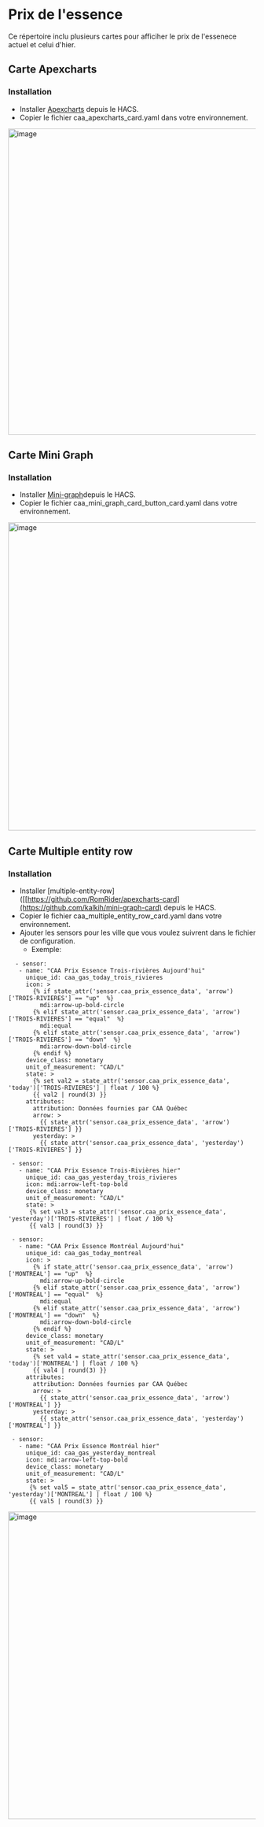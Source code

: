 #  Prix de l'essence

Ce répertoire inclu plusieurs cartes pour afficiher le prix de l'essenece actuel et celui d'hier.

## Carte Apexcharts

### Installation

- Installer [Apexcharts](https://github.com/RomRider/apexcharts-card) depuis le HACS.
- Copier le fichier caa_apexcharts_card.yaml dans votre environnement.

<img width="622" alt="image" src="https://github.com/MichelJourdain/domo-quebec/assets/83040228/20bb1755-bdf9-4370-abb9-b44b651763df">

## Carte Mini Graph

### Installation

- Installer [Mini-graph](https://github.com/RomRider/apexcharts-card)depuis le HACS.
- Copier le fichier caa_mini_graph_card_button_card.yaml dans votre environnement.

<img width="626" alt="image" src="https://github.com/MichelJourdain/domo-quebec/assets/83040228/21947e5d-2eb7-44fb-8cac-5df2de97b47f">

## Carte Multiple entity row

### Installation

- Installer [multiple-entity-row]([[https://github.com/RomRider/apexcharts-card](https://github.com/kalkih/mini-graph-card) depuis le HACS.
- Copier le fichier caa_multiple_entity_row_card.yaml dans votre environnement.
- Ajouter les sensors pour les ville que vous voulez suivrent dans le fichier de configuration.
  - Exemple:
 
 ```
   - sensor:
    - name: "CAA Prix Essence Trois-rivières Aujourd'hui"
      unique_id: caa_gas_today_trois_rivieres
      icon: >
        {% if state_attr('sensor.caa_prix_essence_data', 'arrow')['TROIS-RIVIERES'] == "up"  %}
          mdi:arrow-up-bold-circle
        {% elif state_attr('sensor.caa_prix_essence_data', 'arrow')['TROIS-RIVIERES'] == "equal"  %}
          mdi:equal
        {% elif state_attr('sensor.caa_prix_essence_data', 'arrow')['TROIS-RIVIERES'] == "down"  %}
          mdi:arrow-down-bold-circle
        {% endif %}
      device_class: monetary
      unit_of_measurement: "CAD/L"
      state: >
        {% set val2 = state_attr('sensor.caa_prix_essence_data', 'today')['TROIS-RIVIERES'] | float / 100 %}
        {{ val2 | round(3) }}
      attributes:
        attribution: Données fournies par CAA Québec
        arrow: >
          {{ state_attr('sensor.caa_prix_essence_data', 'arrow')['TROIS-RIVIERES'] }}
        yesterday: >
          {{ state_attr('sensor.caa_prix_essence_data', 'yesterday')['TROIS-RIVIERES'] }}
          
  - sensor:
    - name: "CAA Prix Essence Trois-Rivières hier"
      unique_id: caa_gas_yesterday_trois_rivieres
      icon: mdi:arrow-left-top-bold
      device_class: monetary
      unit_of_measurement: "CAD/L"
      state: >
       {% set val3 = state_attr('sensor.caa_prix_essence_data', 'yesterday')['TROIS-RIVIERES'] | float / 100 %}
       {{ val3 | round(3) }}
       
  - sensor:
    - name: "CAA Prix Essence Montréal Aujourd'hui"
      unique_id: caa_gas_today_montreal
      icon: >
        {% if state_attr('sensor.caa_prix_essence_data', 'arrow')['MONTREAL'] == "up"  %}
          mdi:arrow-up-bold-circle
        {% elif state_attr('sensor.caa_prix_essence_data', 'arrow')['MONTREAL'] == "equal"  %}
          mdi:equal
        {% elif state_attr('sensor.caa_prix_essence_data', 'arrow')['MONTREAL'] == "down"  %}
          mdi:arrow-down-bold-circle
        {% endif %}
      device_class: monetary
      unit_of_measurement: "CAD/L"
      state: >
        {% set val4 = state_attr('sensor.caa_prix_essence_data', 'today')['MONTREAL'] | float / 100 %}
        {{ val4 | round(3) }}
      attributes:
        attribution: Données fournies par CAA Québec
        arrow: >
          {{ state_attr('sensor.caa_prix_essence_data', 'arrow')['MONTREAL'] }}
        yesterday: >
          {{ state_attr('sensor.caa_prix_essence_data', 'yesterday')['MONTREAL'] }}

  - sensor:
    - name: "CAA Prix Essence Montréal hier"
      unique_id: caa_gas_yesterday_montreal
      icon: mdi:arrow-left-top-bold
      device_class: monetary
      unit_of_measurement: "CAD/L"
      state: >
       {% set val5 = state_attr('sensor.caa_prix_essence_data', 'yesterday')['MONTREAL'] | float / 100 %}
       {{ val5 | round(3) }}
```
      
       

<img width="625" alt="image" src="https://github.com/MichelJourdain/domo-quebec/assets/83040228/dca99502-039c-494e-ad68-48c0e675c5a5">
